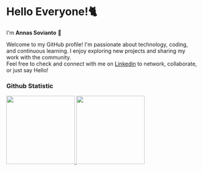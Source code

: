 # Hello Everyone!🐈
I'm **Annas Sovianto** 🌟

Welcome to my GitHub profile! I'm passionate about technology, coding, and continuous learning. I enjoy exploring new projects and sharing my work with the community. <br>
Feel free to check and connect with me on [Linkedin](https://www.linkedin.com/in/annassovianto) to network, collaborate, or just say Hello!
 
### Github Statistic
<p align="left">
<a href="https://github.com/anndeviant">
  <img height="180em" src="https://github-readme-stats-eight-theta.vercel.app/api?username=anndeviant&show_icons=true&theme=algolia&include_all_commits=true&count_private=true"/>
  <img height="180em" src="https://github-readme-stats-eight-theta.vercel.app/api/top-langs/?username=anndeviant&layout=compact&layout=compact&theme=algolia"/>
</a>
</p>
